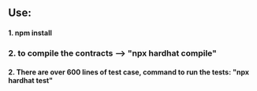 ## Use:

####  1. npm install 
### 2. to compile the contracts --> "npx hardhat compile"
#### 2. There are over 600 lines of test case, command to run the tests: "npx hardhat test"



